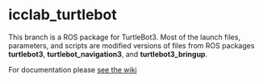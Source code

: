 # icclab_turtlebot

This branch is a ROS package for TurtleBot3. Most of the launch files, parameters, and scripts are modified versions of files from ROS packages **turtlebot3**, **turtlebot_navigation3**, and **turtlebot3_bringup**.

For documentation please [see the wiki](https://github.com/icclab/icclab_turtlebot/wiki/) 

